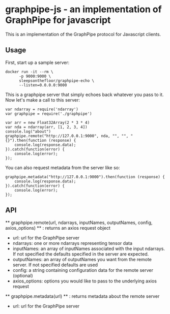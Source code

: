 # graphpipe-js - an implementation of GraphPipe for javascript
This is an implementation of the GraphPipe protocol for Javascript
clients.

## Usage

First, start up a sample server:

```
docker run -it --rm \
      -p 9000:9000 \
      sleepsonthefloor/graphpipe-echo \
      --listen=0.0.0.0:9000
```
This is a graphpipe server that simply echoes back whatever
you pass to it.  Now let's make a call to this server:


```
var ndarray = require('ndarray')
var graphpipe = require('./graphpipe')

var arr = new Float32Array(2 * 3 * 4)
var nda = ndarray(arr, [1, 2, 3, 4])
console.log("about")
graphpipe.remote("http://127.0.0.1:9000", nda, "", "", "{}").then(function (response) {
    console.log(response.data);
}).catch(function(error) {
    console.log(error);
});
```

You can also request metadata from the server like so:
```
graphpipe.metadata("http://127.0.0.1:9000").then(function (response) {
    console.log(response.data);
}).catch(function(error) {
    console.log(error);
});
```

## API

** graphpipe.remote(url, ndarrays, inputNames, outputNames, config, axios_options) ** : returns an axios request object

* url: url for the GraphPipe server
* ndarrays: one or more ndarrays representing tensor data
* inputNames: an array of inputNames associated with the input ndarrays.  If not specified the defaults specified in the server are expected.
* outputNames: an array of outputNames you want from the remote server.  If not
  specified defaults are used
* config: a string containing configuration data for the remote server (optional)
* axios_options: options you would like to pass to the underlying axios request

** graphpipe.metadata(url) ** : returns metadata about the remote server
* url: url for the GraphPipe server
